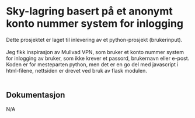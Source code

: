 # Sky-lagring basert på et anonymt konto nummer system for inlogging

Dette prosjektet er laget til inlevering av et python-prosjekt (brukerinput).<br>
<br>
Jeg fikk inspirasjon av Mullvad VPN, som bruker et konto nummer system for inlogging av bruker, som ikke krever et passord, brukernavn eller e-post.<br>
Koden er for mesteparten python, men det er en go del med javascript i html-filene, nettsiden er drevet ved bruk av flask modulen.<br>
<br>
## Dokumentasjon
N/A